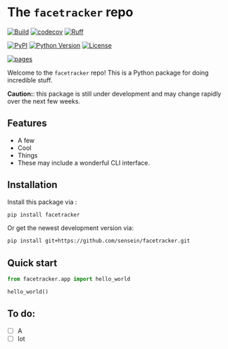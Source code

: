 # The ```facetracker``` repo

[![Build](https://github.com/sensein/facetracker/actions/workflows/test.yaml/badge.svg?branch=main)](https://github.com/sensein/facetracker/actions/workflows/test.yaml?query=branch%3Amain)
[![codecov](https://codecov.io/gh/sensein/facetracker/branch/main/graph/badge.svg?token=014fb51c-ea46-4f81-83e3-80dac272bef3)](https://codecov.io/gh/sensein/facetracker)
[![Ruff](https://img.shields.io/endpoint?url=https://raw.githubusercontent.com/astral-sh/ruff/main/assets/badge/v2.json)](https://github.com/astral-sh/ruff)

[![PyPI](https://img.shields.io/pypi/v/facetracker.svg)](https://pypi.org/project/facetracker/)
[![Python Version](https://img.shields.io/pypi/pyversions/facetracker)](https://pypi.org/project/facetracker)
[![License](https://img.shields.io/pypi/l/facetracker)](https://opensource.org/licenses/Apache-2.0)

[![pages](https://img.shields.io/badge/api-docs-blue)](https://sensein.github.io/facetracker)

Welcome to the ```facetracker``` repo! This is a Python package for doing incredible stuff.

**Caution:**: this package is still under development and may change rapidly over the next few weeks.

## Features
- A few
- Cool
- Things
- These may include a wonderful CLI interface.

## Installation
Install this package via :

```sh
pip install facetracker
```

Or get the newest development version via:

```sh
pip install git+https://github.com/sensein/facetracker.git
```

## Quick start
```Python
from facetracker.app import hello_world

hello_world()
```

## To do:
- [ ] A
- [ ] lot
